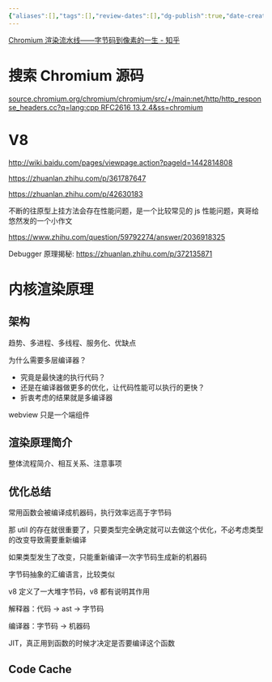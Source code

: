 ```yaml
---
{"aliases":[],"tags":[],"review-dates":[],"dg-publish":true,"date-created":"2021-06-21-Mon, 1:58:14 pm","date-modified":"2024-01-29-Mon, 3:00:48 pm","permalink":"/programming/front-end/browser-core/浏览器渲染原理/","dgPassFrontmatter":true}
---
```



[Chromium 渲染流水线——字节码到像素的一生 - 知乎](https://zhuanlan.zhihu.com/p/574069391)

# 搜索 Chromium 源码

[source.chromium.org/chromium/chromium/src/+/main:net/http/http\_response\_headers.cc?q=lang:cpp RFC2616 13.2.4&ss=chromium](https://source.chromium.org/chromium/chromium/src/+/main:net/http/http_response_headers.cc?q=lang:cpp%20RFC2616%2013.2.4&ss=chromium)

# V8

<http://wiki.baidu.com/pages/viewpage.action?pageId=1442814808>

<https://zhuanlan.zhihu.com/p/361787647>

<https://zhuanlan.zhihu.com/p/42630183>

不断的往原型上挂方法会存在性能问题，是一个比较常见的 js 性能问题，爽哥给悠然发的一个小作文

https://www.zhihu.com/question/59792274/answer/2036918325

Debugger 原理揭秘: https://zhuanlan.zhihu.com/p/372135871

# 内核渲染原理

## 架构

趋势、多进程、多线程、服务化、优缺点

为什么需要多层编译器？

+ 究竟是最快速的执行代码？
+ 还是在编译器做更多的优化，让代码性能可以执行的更快？
+ 折衷考虑的结果就是多编译器

webview 只是一个端组件

## 渲染原理简介

整体流程简介、相互关系、注意事项

## 优化总结

常用函数会被编译成机器码，执行效率远高于字节码

那 util 的存在就很重要了，只要类型完全确定就可以去做这个优化，不必考虑类型的改变导致需要重新编译

如果类型发生了改变，只能重新编译一次字节码生成新的机器码

字节码抽象的汇编语言，比较类似

v8 定义了一大堆字节码，v8 都有说明其作用

解释器：代码 -> ast -> 字节码

编译器：字节码 -> 机器码

JIT，真正用到函数的时候才决定是否要编译这个函数

## Code Cache
